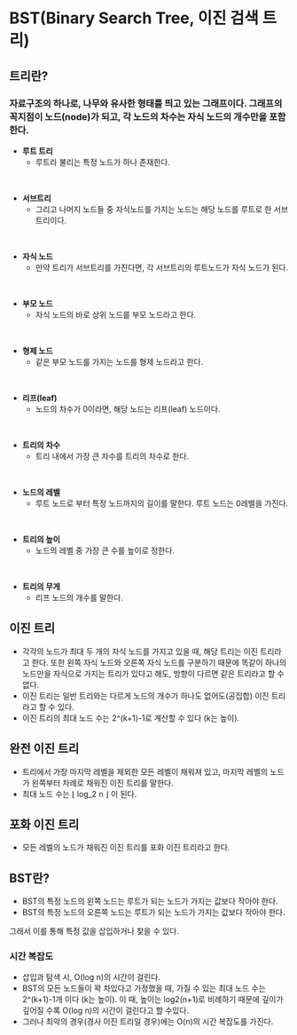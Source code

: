 # BST(Binary Search Tree, 이진 검색 트리)

## 트리란?

### 자료구조의 하나로, 나무와 유사한 형태를 띄고 있는 그래프이다. 그래프의 꼭지점이 노드(node)가 되고,  각 노드의 차수는 자식 노드의 개수만을 포함한다.

- **루트 트리**
  - 루트라 불리는 특정 노드가 하나 존재한다.
<br/>

- **서브트리**
  - 그리고 나머지 노드들 중 자식노드를 가지는 노드는 해당 노드를 루트로 한 서브트리이다.
<br/>

- **자식 노드**
  - 만약 트리가 서브트리를 가진다면, 각 서브트리의 루트노드가 자식 노드가 된다.
<br/>

- **부모 노드**
  - 자식 노드의 바로 상위 노드를 부모 노드라고 한다.
<br/>

- **형제 노드**
  - 같은 부모 노드를 가지는 노드를 형제 노드라고 한다.
<br/>

- **리프(leaf)**
  - 노드의 차수가 0이라면, 해당 노드는 리프(leaf) 노드이다.
<br/>

- **트리의 차수**
  - 트리 내에서 가장 큰 차수를 트리의 차수로 한다.
<br/>

- **노드의 레벨**
  - 루트 노드로 부터 특정 노드까지의 길이를 말한다. 루트 노드는 0레벨을 가진다.
<br/>

- **트리의 높이**
  - 노드의 레벨 중 가장 큰 수를 높이로 정한다.
<br/>

- **트리의 무게**
  - 리프 노드의 개수를 말한다.

## 이진 트리

- 각각의 노드가 최대 두 개의 자식 노드를 가지고 있을 때, 해당 트리는 이진 트리라고 한다. 또한 왼쪽 자식 노드와 오른쪽 자식 노드를 구분하기 때문에 똑같이 하나의 노드만을 자식으로 가지는 트리가 있다고 해도, 방향이 다르면 같은 트리라고 할 수 없다.
- 이진 트리는 일반 트리와는 다르게 노드의 개수가 하나도 없어도(공집합) 이진 트리라고 할 수 있다.
- 이진 트리의 최대 노드 수는 2^(k+1)-1로 계산할 수 있다 (k는 높이).

## 완전 이진 트리

- 트리에서 가장 마지막 레벨을 제외한 모든 레벨이 채워져 있고, 마지막 레벨의 노드가 왼쪽부터 차례로 채워진 이진 트리를 말한다.
- 최대 노드 수는 ⌊ log_2 n ⌋ 이 된다.

## 포화 이진 트리

- 모든 레벨의 노드가 채워진 이진 트리를 포화 이진 트리라고 한다.

## BST란?

- BST의 특정 노드의 왼쪽 노드는 루트가 되는 노드가 가지는 값보다 작아야 한다.
- BST의 특정 노드의 오른쪽 노드는 루트가 되는 노드가 가지는 값보다 작아야 한다.

그래서 이를 통해 특정 값을 삽입하거나 찾을 수 있다.

### 시간 복잡도

- 삽입과 탐색 시, O(log n)의 시간이 걸린다.
- BST의 모든 노드들이 꽉 차있다고 가정했을 때, 가질 수 있는 최대 노드 수는 2^(k+1)-1개 이다 (k는 높이). 이 때, 높이는 log2(n+1)로 비례하기 때문에 깊이가 깊어질 수록 O(log n)의 시간이 걸린다고 할 수있다.
- 그러나 최악의 경우(경사 이진 트리일 경우)에는 O(n)의 시간 복잡도를 가진다.
